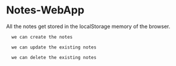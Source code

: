 # Notes-WebApp


All the notes get stored in the localStorage memory of the browser.

      we can create the notes

      we can update the existing notes

      we can delete the existing notes
